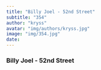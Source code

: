 ```yaml
---
title: "Billy Joel - 52nd Street"
subtitle: "354"
author: "kryss"
avatar: "img/authors/kryss.jpg"
image: "img/354.jpg"
date:
---
```


### Billy Joel - 52nd Street
